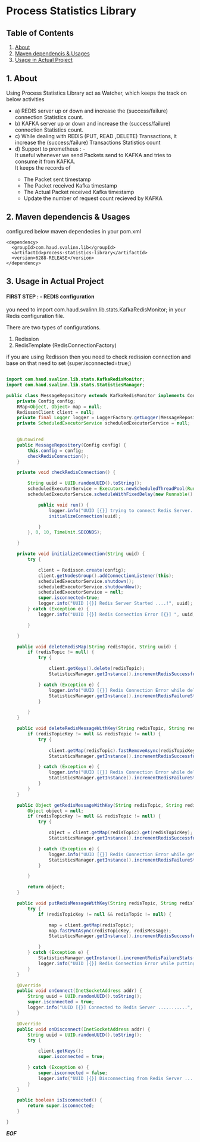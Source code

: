 # Process Statistics Library


## Table of Contents
1. [About](#about)
2. [Maven dependencis & Usages](#dependencis)
3. [Usage in Actual Project](#use)


## 1. About <a name="about"></a>
Using Process Statistics Library act as Watcher, which keeps the track on below activities
<ul>
		<li>a) REDIS server up or down and increase the (success/failure) connection  Statistics count.</li>
		<li>b) KAFKA server up or down and increase the (success/failure) connection  Statistics count.</li>
		<li>c) While dealing with REDIS (PUT, READ ,DELETE) Transactions, it increase the (success/failure) Transactions  Statistics count  </li>
		<li>d) Support to prometheus : -  <br>
		<div>
			It useful whenever we send Packets send to KAFKA and tries to consume it from KAFKA.<br>
			It keeps the records of 
				<ul>
					<li> The Packet sent timestamp</li>
					<li> The Packet received Kafka timestamp</li>
					<li> The Actual Packet received Kafka timestamp</li>
					<li> Update the number of request count recieved by KAFKA </li>
				</ul>
		</div></li>		
</ul>

## 2. Maven dependencis & Usages <a name="dependencis"></a>
configured  below maven dependecies in your pom.xml
```
<dependency>
  <groupId>com.haud.svalinn.lib</groupId>
  <artifactId>process-statistics-library</artifactId>
  <version>6288-RELEASE</version>
</dependency>
```


## 3. Usage in Actual Project <a name="use"></a>

####  FIRST STEP : - REDIS  configuration

you need to import com.haud.svalinn.lib.stats.KafkaRedisMonitor; in your Redis configuration file.

There are two types of configurations.
1. Redission 
2. RedisTemplate (RedisConnectionFactory)

if you are using Redisson then 
you need to check redission connection and base on that
need to set (super.isconnected=true;)
```java

import com.haud.svalinn.lib.stats.KafkaRedisMonitor;
import com.haud.svalinn.lib.stats.StatisticsManager;

public class MessageRepository extends KafkaRedisMonitor implements ConnectionListener {
	private Config config;
	RMap<Object, Object> map = null;
	RedissonClient client = null;
	private final Logger logger = LoggerFactory.getLogger(MessageRepository.class);
	private ScheduledExecutorService scheduledExecutorService = null;
	 

	@Autowired
	public MessageRepository(Config config) {
		this.config = config;
		checkRedisConnection();
	}

	private void checkRedisConnection() {

		String uuid = UUID.randomUUID().toString();
		scheduledExecutorService = Executors.newScheduledThreadPool(Runtime.getRuntime().availableProcessors());
		scheduledExecutorService.scheduleWithFixedDelay(new Runnable() {

			public void run() {
				logger.info("UUID [{}] trying to connect Redis Server...........!", uuid);
				initializeConnection(uuid);

			}
		}, 0, 10, TimeUnit.SECONDS);

	}

	private void initializeConnection(String uuid) {
		try {

			client = Redisson.create(config);
			client.getNodesGroup().addConnectionListener(this);
			scheduledExecutorService.shutdown();
			scheduledExecutorService.shutdownNow();
			scheduledExecutorService = null;
			super.isconnected=true;
			logger.info("UUID [{}] Redis Server Started ....!", uuid);
		} catch (Exception e) {
			logger.info("UUID [{}] Redis Connection Error [{}] ", uuid, e.getMessage(), e);

		}

	}

	public void deleteRedisMap(String redisTopic, String uuid) {
		if (redisTopic != null) {
			try {

				client.getKeys().delete(redisTopic);
				StatisticsManager.getInstance().incrementRedisSuccessfulStats(redisTopic);

			} catch (Exception e) {
				logger.info("UUID [{}] Redis Connection Error while deleting data [{}] ", uuid, e.getMessage(), e);
				StatisticsManager.getInstance().incrementRedisFailureStats(redisTopic);
			}

		}
	}

	public void deleteRedisMessageWithKey(String redisTopic, String redisTopicKey, String uuid) {
		if (redisTopicKey != null && redisTopic != null) {
			try {
				
				client.getMap(redisTopic).fastRemoveAsync(redisTopicKey);
				StatisticsManager.getInstance().incrementRedisSuccessfulStats(redisTopic);

			} catch (Exception e) {
				logger.info("UUID [{}] Redis Connection Error while deleting data [{}] ", uuid, e.getMessage(), e);
				StatisticsManager.getInstance().incrementRedisFailureStats(redisTopic);
			}
		}
	}

	public Object getRedisMessageWithKey(String redisTopic, String redisTopicKey, String uuid) {
		Object object = null;
		if (redisTopicKey != null && redisTopic != null) {
			try {

				object = client.getMap(redisTopic).get(redisTopicKey);
				StatisticsManager.getInstance().incrementRedisSuccessfulStats(redisTopic);

			} catch (Exception e) {
				logger.info("UUID [{}] Redis Connection Error while getting data [{}] ", uuid, e.getMessage(), e);
				StatisticsManager.getInstance().incrementRedisFailureStats(redisTopic);
			}

		}

		return object;
	}

	public void putRedisMessageWithKey(String redisTopic, String redisTopicKey, Object redisMessage, String uuid) {
		try {
			if (redisTopicKey != null && redisTopic != null) {

				map = client.getMap(redisTopic);
				map.fastPutAsync(redisTopicKey, redisMessage);
				StatisticsManager.getInstance().incrementRedisSuccessfulStats(redisTopic);

			}
		} catch (Exception e) {
			StatisticsManager.getInstance().incrementRedisFailureStats(redisTopic);
			logger.info("UUID [{}] Redis Connection Error while putting data  [{}] ", uuid, e.getMessage(), e);
		}
	}

	@Override
	public void onConnect(InetSocketAddress addr) {
		String uuid = UUID.randomUUID().toString();
		super.isconnected = true;
		logger.info("UUID [{}] Connected to Redis Server ...........", uuid);
	}

	@Override
	public void onDisconnect(InetSocketAddress addr) {
		String uuid = UUID.randomUUID().toString();
		try {

			client.getKeys();
			super.isconnected = true;

		} catch (Exception e) {
			super.isconnected = false;
			logger.info("UUID [{}] Disconnecting from Redis Server ...........", uuid);
		}
	}

	public boolean isIsconnected() {
		return super.isconnected;
	}

}

```

***EOF***
